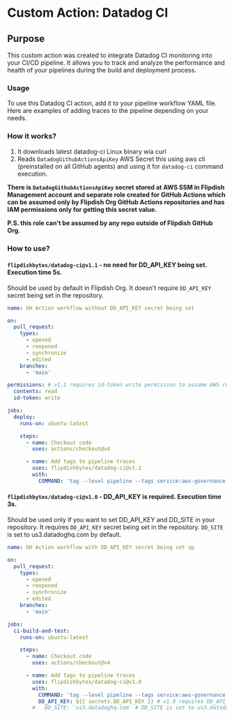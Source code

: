 # Custom Action: Datadog CI

## Purpose

This custom action was created to integrate Datadog CI monitoring into your CI/CD pipeline. It allows you to track and analyze the performance and health of your pipelines during the build and deployment process.

### Usage

To use this Datadog CI action, add it to your pipeline workflow YAML file. Here are examples of adding traces to the pipeline depending on your needs.

### How it works?

1. It downloads latest datadog-ci Linux binary wia curl
2. Reads `DatadogGithubActionsApiKey` AWS Secret this using aws cli (preinstalled on all GitHub agents) and using it for `datadog-ci` command execution.

**There is `DatadogGithubActionsApiKey` secret stored at AWS SSM in Flipdish Management account and separate role created for GitHub Actions which can be assumed only by Flipdish Org GitHub Actions repositories and has IAM permissions only for getting this secret value.**

**P.S. this role can't be assumed by any repo outside of Flipdish GitHub Org.**

### How to use?

#### `flipdishbytes/datadog-ci@v1.1` - no need for DD_API_KEY being set. Execution time 5s.
Should be used by default in Flipdish Org. It doesn't require `DD_API_KEY` secret being set in the repository.

```yaml
name: GH Action workflow without DD_API_KEY secret being set

on:
  pull_request:
    types:
      - opened
      - reopened
      - synchronize
      - edited
    branches:
      - 'main'

permissions: # v1.1 requires id-token write permission to assume AWS role. Makes sure you added this to your yml.
  contents: read
  id-token: write

jobs:
  deploy:
    runs-on: ubuntu-latest

    steps:
      - name: Checkout code
        uses: actions/checkout@v4

      - name: Add tags to pipeline traces
        uses: flipdishbytes/datadog-ci@v1.1
        with:
          COMMAND: 'tag --level pipeline --tags service:aws-governance --tags team:de-team --tags env:production'
```

#### `flipdishbytes/datadog-ci@v1.0` - DD_API_KEY is required. Execution time 3s.
Should be used only if you want to set DD_API_KEY and DD_SITE in your repository. It requires `DD_API_KEY` secret being set in the repository. `DD_SITE` is set to us3.datadoghq.com by default.
```yaml
name: GH Action workflow with DD_API_KEY secret being set up

on:
  pull_request:
    types:
      - opened
      - reopened
      - synchronize
      - edited
    branches:
      - 'main'

jobs:
  ci-build-and-test:
    runs-on: ubuntu-latest

    steps:
      - name: Checkout code
        uses: actions/checkout@v4

      - name: Add tags to pipeline traces
        uses: flipdishbytes/datadog-ci@v1.0
        with:
          COMMAND: 'tag --level pipeline --tags service:aws-governance --tags team:de-team --tags env:production'
          DD_API_KEY: ${{ secrets.DD_API_KEY }} # v1.0 requires DD_API_KEY being set.
        #   DD_SITE: 'us3.datadoghq.com' # DD_SITE is set to us3.datadoghq.com by default.
```